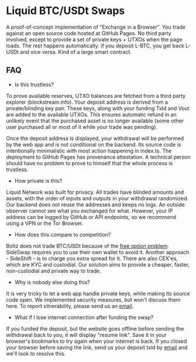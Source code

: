 # Liquid BTC/USDt Swaps

A proof-of-concept implementation of "Exchange in a Browser". You trade against an open source code hosted at GitHub Pages. No third party involved, except to provide a set of private keys + UTXOs when the page loads. The rest happens automatically: if you deposit L-BTC, you get back L-USDt and vice versa. Kind of a large smart contract.

## FAQ

- Is this trustless? 

To prove available reserves, UTXO balances are fetched from a third party explorer (blockstream.info). Your deposit address is derived from a private/blinding key pair. These keys, along with your funding TxId and Vout are added to the available UTXOs. This ensures automatic refund in an unlikely event that the purchased asset is no longer available (some other user purchased all or most of it while your trade was pending). 

Once the deposit address is displayed, your withdrawal will be performed by the web app and is not conditional on the backend. Its source code is intentionally minimalistic with most action happening in index.ts. The deployment to GitHub Pages has provenance attestation. A technical person should have no problem to prove to himself that the whole process is trustless.

- How private is this?

Liquid Network was built for privacy. All trades have blinded amounts and assets, with the order of inputs and outputs in your withdrawal randomized. Our backend does not reuse the addresses and keeps no logs. An outside observer cannot see what you exchanged for what. However, your IP address can be logged by GitHub or API endpoints, so we recommend using a VPN or the Tor Browser.

- How does this compare to competition?

Boltz does not trade BTC/USDt because of the [free option problem](https://blog.boltz.exchange/p/the-problem-with-free-options-69f9f59a2d48). SideSwap requires you to use their own wallet to avoid it. Another approach - SideShift - is to charge you extra spread for it. There are also CEX'es, which are KYC and custodial. Our solution aims to provide a cheaper, faster, non-custodial and private way to trade.

- Why is nobody else doing this?

It is very tricky to let a web app handle private keys, while making its source code open. We implemented security measures, but won't discuss them here. To report vilnerability, please send us an [email](mailto:swapmarket.wizard996@passinbox.com).

- What if I lose internet connection after funding the swap?

If you funded the deposit, but the website goes offline before sending the withdrawal back to you, it will display "resume link". Save it in your browser's bookmarks to try again when your internet is back. If you closed your browser before saving the link, send us your deposit txid by [email](mailto:swapmarket.wizard996@passinbox.com) and we'll look to resolve this.